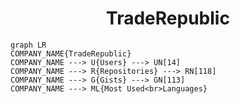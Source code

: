 <h1 align="center">TradeRepublic</h1>

```mermaid
graph LR
COMPANY_NAME{TradeRepublic}
COMPANY_NAME ---> U{Users} ---> UN[14]
COMPANY_NAME ---> R{Repositories} ---> RN[118]
COMPANY_NAME ---> G{Gists} ---> GN[113]
COMPANY_NAME ---> ML{Most Used<br>Languages}
```
